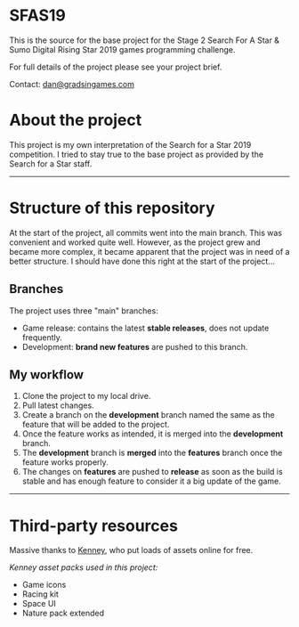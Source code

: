 # SFAS19

This is the source for the base project for the Stage 2 Search For A Star & Sumo Digital Rising Star 2019 games programming challenge.

For full details of the project please see your project brief.

Contact: dan@gradsingames.com

# About the project

This project is my own interpretation of the Search for a Star 2019 competition. I tried to stay true to the base project as provided by the Search for a Star staff.



---


# Structure of this repository

At the start of the project, all commits went into the main branch. This was convenient and worked quite well. However, as the project grew and became more complex, it became apparent that the project was in need of a better structure. I should have done this right at the start of the project...

## Branches

The project uses three "main" branches:

- Game release: contains the latest **stable releases**, does not update frequently.
- Development: **brand new features** are pushed to this branch.

## My workflow

1. Clone the project to my local drive.
2. Pull latest changes.
3. Create a branch on the **development** branch named the same as the feature that will be added to the project.
4. Once the feature works as intended, it is merged into the **development** branch.
5. The **development** branch is **merged** into the **features** branch once the feature works properly.
6. The changes on **features** are pushed to **release** as soon as the build is stable and has enough feature to consider it a big update of the game.



---


# Third-party resources

Massive thanks to [Kenney](https://kenney.nl), who put loads of assets online for free.

*Kenney asset packs used in this project:*

- Game icons
- Racing kit
- Space UI
- Nature pack extended